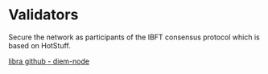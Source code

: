 # Validators

Secure the network as participants of the IBFT consensus protocol which is based on HotStuff.

[libra github - diem-node](https://github.com/OLSF/libra/tree/main/diem-node)
